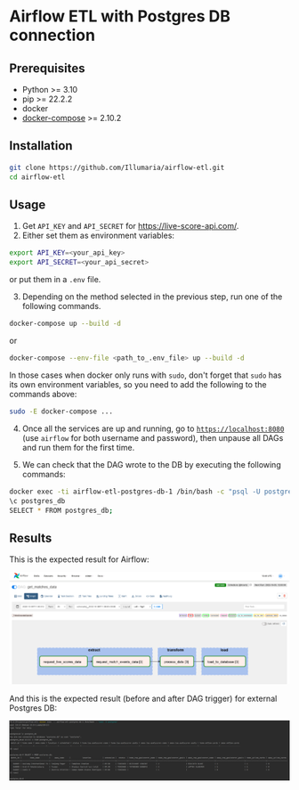# Airflow ETL with Postgres DB connection

## Prerequisites

* Python >= 3.10
* pip >= 22.2.2
* docker
* [docker-compose](https://docs.docker.com/compose/install/) >= 2.10.2

## Installation

```bash
git clone https://github.com/Illumaria/airflow-etl.git
cd airflow-etl
```

## Usage

1. Get `API_KEY` and `API_SECRET` for https://live-score-api.com/.
2. Either set them as environment variables:

```bash
export API_KEY=<your_api_key>
export API_SECRET=<your_api_secret>
```

or put them in a `.env` file.

3. Depending on the method selected in the previous step, run one of the following commands.

```bash
docker-compose up --build -d
```
or

```bash
docker-compose --env-file <path_to_.env_file> up --build -d
```

In those cases when docker only runs with `sudo`, don't forget that `sudo` has its own environment variables, so you need to add the following to the commands above:

```bash
sudo -E docker-compose ...
```

4. Once all the services are up and running, go to [`https://localhost:8080`](https://localhost:8080) (use `airflow` for both username and password), then unpause all DAGs and run them for the first time.

5. We can check that the DAG wrote to the DB by executing the following commands:

```bash
docker exec -ti airflow-etl-postgres-db-1 /bin/bash -c "psql -U postgres"
\c postgres_db
SELECT * FROM postgres_db;
```

## Results

This is the expected result for Airflow:

![](results/airflow.png)

And this is the expected result (before and after DAG trigger) for external Postgres DB:

![](results/postgres.png)

